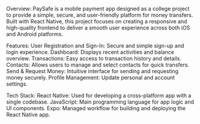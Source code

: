 Overview:
PaySafe is a mobile payment app designed as a college project to provide a simple, secure, and user-friendly platform for money transfers. Built with React Native, this project focuses on creating a responsive and high-quality frontend to deliver a smooth user experience across both iOS and Android platforms.

Features:
User Registration and Sign-In: Secure and simple sign-up and login experience.
Dashboard: Displays recent activities and balance overview.
Transactions: Easy access to transaction history and details.
Contacts: Allows users to manage and select contacts for quick transfers.
Send & Request Money: Intuitive interface for sending and requesting money securely.
Profile Management: Update personal and account settings.

Tech Stack:
React Native: Used for developing a cross-platform app with a single codebase.
JavaScript: Main programming language for app logic and UI components.
Expo: Managed workflow for building and deploying the React Native app.
